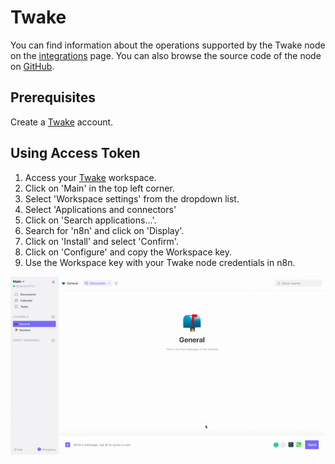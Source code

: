 # Twake

You can find information about the operations supported by the Twake node on the [integrations](https://n8n.io/integrations/n8n-nodes-base.twake) page. You can also browse the source code of the node on [GitHub](https://github.com/n8n-io/n8n/tree/master/packages/nodes-base/nodes/Twake).

## Prerequisites

Create a [Twake](https://twake.app/) account.

## Using Access Token

1. Access your [Twake](https://web.twake.app) workspace.
2. Click on 'Main' in the top left corner.
3. Select 'Workspace settings' from the dropdown list.
4. Select 'Applications and connectors'
5. Click on 'Search applications...'.
6. Search for 'n8n' and click on 'Display'.
7. Click on 'Install' and select 'Confirm'.
8. Click on 'Configure' and copy the Workspace key.
9. Use the Workspace key with your Twake node credentials in n8n.

![Getting Twake workspace key](./using-workspace-key.gif)
